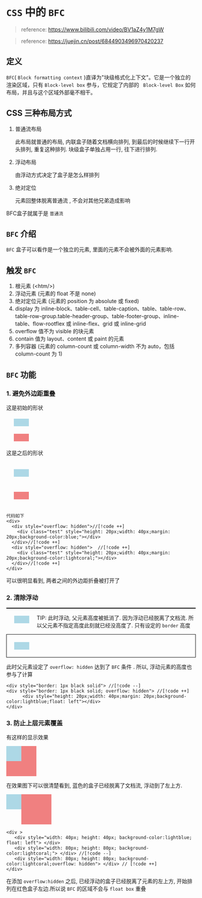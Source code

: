 # `CSS` 中的 `BFC`

> reference: https://www.bilibili.com/video/BV1aZ4y1M7gW

> reference: https://juejin.cn/post/6844903496970420237

## 定义

`BFC`( `Block formatting context` )直译为"块级格式化上下文"。它是一个独立的渲染区域，只有 `Block-level box` 参与，它规定了内部的 ` Block-level Box` 如何布局，并且与这个区域外部毫不相干。

## CSS 三种布局方式

1. 普通流布局

   此布局就普通的布局, 内联盒子随着文档横向排列, 到最后的时候继续下一行开头排列, 重复这种排列. 块级盒子单独占用一行, 往下进行排列.

2. 浮动布局

   由浮动方式决定了盒子是怎么样排列

3. 绝对定位

   元素回整体脱离普通流 , 不会对其他兄弟造成影响

BFC盒子就属于是 `普通流`

## `BFC` 介绍

`BFC` 盒子可以看作是一个独立的元素, 里面的元素不会被外面的元素影响.

## 触发 `BFC`

1. 根元素 (<htm\/>)
2. 浮动元素 (元素的 float 不是 none)
3. 绝对定位元素 (元素的 position 为 absolute 或 fixed)
4. display 为 inline-block、table-cell、table-caption、table、table-row、table-row-group.table-header-group、table-footer-group、inline-table、flow-rootflex 或 inline-flex、grid 或 inline-grid
5. overflow 值不为 visible 的块元素
6. contain 值为 layout、content 或 paint 的元素
7. 多列容器 (元素的 column-count 或 column-width 不为 auto，包括 column-count 为 1)

## `BFC` 功能

### 1. 避免外边距重叠

这是初始的形状

<div>
  <div class="test" style="height: 20px;width: 40px;margin: 20px;background-color:lightblue;"> </div>
  <div class="test" style="height: 20px;width: 40px;margin: 20px;background-color:lightcoral;"> </div>
</div>

这是之后的形状

<div>
<div style="overflow: hidden"> 
    <div class="test" style="height: 20px;width: 40px;margin: 20px;background-color:lightblue;"> </div>
</div>

<div style="overflow: hidden">
    <div class="test" style="height: 20px;width: 40px;margin: 20px;background-color:lightcoral;"> </div>
</div>
</div>

```html-vue
代码如下
<div>
  <div style="overflow: hidden">//[!code ++]
    <div class="test" style="height: 20px;width: 40px;margin: 20px;background-color:blue;"></div>
  </div>//[!code ++]
  <div style="overflow: hidden">  //[!code ++]
    <div class="test" style="height: 20px;width: 40px;margin: 20px;background-color:lightcoral;"></div>
  </div>//[!code ++]
</div>
```

可以很明显看到, 两者之间的外边距折叠被打开了

### 2. 清除浮动

<div style="border: 1px black solid"> 
    <div style="height: 20px;width: 40px;margin: 20px;background-color:lightblue;float: left"> </div>
</div>

TIP: 此时浮动, 父元素高度被抵消了. 因为浮动已经脱离了文档流. 所以父元素不指定高度此刻就已经没高度了. 只有设定的 `border` 高度

<div style="border: 1px black solid; overflow: hidden"> 
    <div style="height: 20px;width: 40px;margin: 20px;background-color:lightblue;float: left"> </div>
</div>

此时父元素设定了 `overflow: hidden` 达到了 `BFC` 条件 . 所以, 浮动元素的高度也参与了计算

```html-vue
<div style="border: 1px black solid"> //[!code --]
<div style="border: 1px black solid; overflow: hidden"> //[!code ++]
      <div style="height: 20px;width: 40px;margin: 20px;background-color:lightblue;float: left"></div>
</div>
```

### 3. 防止上层元素覆盖

有这样的显示效果

<div > 
   <div style="width: 40px; height: 40px; background-color:lightblue; float: left"> </div>
   <div style="width: 80px; height: 80px; background-color:lightcoral;"> </div>
</div>

在效果图下可以很清楚看到, 蓝色的盒子已经脱离了文档流, 浮动到了左上方.

<div > 
   <div style="width: 40px; height: 40px; background-color:lightblue; float: left"> </div>
   <div style="width: 80px; height: 80px; background-color:lightcoral;overflow: hidden"> </div>
</div>

```html-vue
<div >
   <div style="width: 40px; height: 40px; background-color:lightblue; float: left"> </div>
   <div style="width: 80px; height: 80px; background-color:lightcoral;"> </div> //[!code --]
   <div style="width: 80px; height: 80px; background-color:lightcoral;overflow: hidden"> </div> // [!code ++]
</div>
```

在添加 `overflow:hidden` 之后, 已经浮动的盒子已经脱离了元素的左上方, 开始排列在红色盒子左边.所以说 `BFC` 的区域不会与 `float box` 重叠
